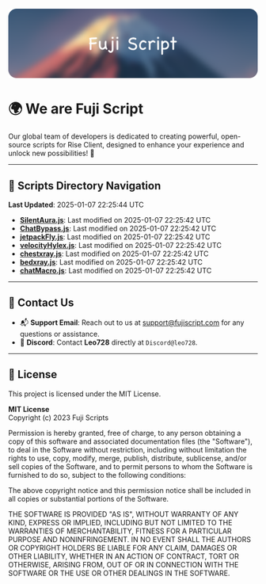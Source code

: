 ![Banner](.github/b.webp)

# 🌍 **We are Fuji Script**

Our global team of developers is dedicated to creating powerful, open-source scripts for Rise Client, designed to enhance your experience and unlock new possibilities! 🌟

---
<!-- SCRIPTS_NAVIGATION_START -->
## 📂 **Scripts Directory Navigation**

**Last Updated**: 2025-01-07 22:25:44 UTC

- **[SilentAura.js](scripts/SilentAura.js)**: Last modified on 2025-01-07 22:25:42 UTC
- **[ChatBypass.js](scripts/ChatBypass.js)**: Last modified on 2025-01-07 22:25:42 UTC
- **[jetpackFly.js](scripts/jetpackFly.js)**: Last modified on 2025-01-07 22:25:42 UTC
- **[velocityHylex.js](scripts/velocityHylex.js)**: Last modified on 2025-01-07 22:25:42 UTC
- **[chestxray.js](scripts/chestxray.js)**: Last modified on 2025-01-07 22:25:42 UTC
- **[bedxray.js](scripts/bedxray.js)**: Last modified on 2025-01-07 22:25:42 UTC
- **[chatMacro.js](scripts/chatMacro.js)**: Last modified on 2025-01-07 22:25:42 UTC

<!-- SCRIPTS_NAVIGATION_END -->

---

## 💬 **Contact Us**  
- 📬 **Support Email**: Reach out to us at [support@fujiscript.com](mailto:support@fujiscript.com) for any questions or assistance.  
- 💬 **Discord**: Contact **Leo728** directly at `Discord@leo728`.

---

## 📜 **License**

This project is licensed under the MIT License.  

**MIT License**  
Copyright (c) 2023 Fuji Scripts  

Permission is hereby granted, free of charge, to any person obtaining a copy of this software and associated documentation files (the "Software"), to deal in the Software without restriction, including without limitation the rights to use, copy, modify, merge, publish, distribute, sublicense, and/or sell copies of the Software, and to permit persons to whom the Software is furnished to do so, subject to the following conditions:  

The above copyright notice and this permission notice shall be included in all copies or substantial portions of the Software.  

THE SOFTWARE IS PROVIDED "AS IS", WITHOUT WARRANTY OF ANY KIND, EXPRESS OR IMPLIED, INCLUDING BUT NOT LIMITED TO THE WARRANTIES OF MERCHANTABILITY, FITNESS FOR A PARTICULAR PURPOSE AND NONINFRINGEMENT. IN NO EVENT SHALL THE AUTHORS OR COPYRIGHT HOLDERS BE LIABLE FOR ANY CLAIM, DAMAGES OR OTHER LIABILITY, WHETHER IN AN ACTION OF CONTRACT, TORT OR OTHERWISE, ARISING FROM, OUT OF OR IN CONNECTION WITH THE SOFTWARE OR THE USE OR OTHER DEALINGS IN THE SOFTWARE.  
